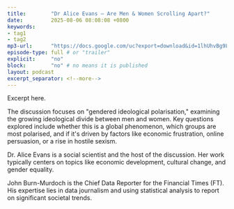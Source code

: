 ```yaml
---
title:        "Dr Alice Evans – Are Men & Women Scrolling Apart?"
date:         2025-08-06 08:08:08 +0800
keywords:
- tag1
- tag2
mp3-url:      "https://docs.google.com/uc?export=download&id=1lhUhvBg9Ls_ncpQr63cTqbVAufMOhZjb"
episode-type: full # or "trailer"
explicit:     "no"
block:        "no" # no means it is published
layout: podcast
excerpt_separator: <!--more-->
---
```

Excerpt here.
<!--more-->

The discussion focuses on "gendered ideological polarisation," examining the growing ideological divide between men and women. Key questions explored include whether this is a global phenomenon, which groups are most polarised, and if it's driven by factors like economic frustration, online persuasion, or a rise in hostile sexism.

Dr. Alice Evans is a social scientist and the host of the discussion. Her work typically centers on topics like economic development, cultural change, and gender equality.

John Burn-Murdoch is the Chief Data Reporter for the Financial Times (FT). His expertise lies in data journalism and using statistical analysis to report on significant societal trends.
